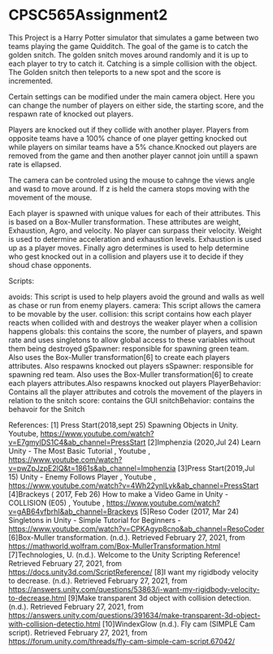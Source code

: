 # CPSC565Assignment2

This Project is a Harry Potter simulator that simulates a game between two teams playing the game Quidditch. The goal of the game is to catch the golden snitch. The golden snitch moves around randomly and it is up to each player to try to catch it. Catching is a simple collision with the object. The Golden snitch then teleports to a new spot and the score is incremented.

Certain settings can be modified under the main camera object. Here you can change the number of players on either side, the starting score, and the respawn rate of knocked out players.

Players are knocked out if they collide with another player. Players from opposite teams have a 100% chance of one player getting knocked out while players on similar teams have a 5% chance.Knocked out players are removed from the game and then another player cannot join untill a spawn rate is ellapsed.

The camera can be controled using the mouse to cahnge the views angle and wasd to move around. If z is held the camera stops moving with the movement of the mouse.

Each player is spawned with unique values for each of their attributes. This is based on a Box-Muller transformation. These attributes are weight, Exhaustion, Agro, and velocity. No player can surpass their velocity. Weight is used to determine acceleration and exhaustion levels. Exhaustion is used up as a player moves. Finally agro determines is used to help determine who gest knocked out in a collision and players use it to decide if they shoud chase opponents.

Scripts:

avoids: This script is used to help players avoid the ground and walls as well as chase or run from enemy players.
camera: This script allows the camera to be movable by the user.
collision: this script contains how each player reacts when collided with and destroys the weaker player when a collision happens
globals: this contains the score, the number of players, and spawn rate and uses singletons to allow global access to these variables without them being destroyed
gSpawner: responsible for spawning green team. Also uses the Box-Muller transformation[6] to create each players attributes. Also respawns knocked out players
sSpawner: responsible for spawning red team. Also uses the Box-Muller transformation[6] to create each players attributes.Also respawns knocked out players
PlayerBehavior: Contains all the player attributes and cotrols the movement of the players in relation to the snitch
score: contains the GUI
snitchBehavior: contains the behavoir for the Snitch


References:
[1] Press Start(2018,sept 25) Spawning Objects in Unity. Youtube, https://www.youtube.com/watch?v=E7gmylDS1C4&ab_channel=PressStart
[2]Imphenzia (2020,Jul 24) Learn Unity - The Most Basic Tutorial , Youtube , https://www.youtube.com/watch?v=pwZpJzpE2lQ&t=1861s&ab_channel=Imphenzia
[3]Press Start(2019,Jul 15) Unity - Enemy Follows Player , Youtube , https://www.youtube.com/watch?v=4Wh22ynlLyk&ab_channel=PressStart
[4]Brackeys ( 2017, Feb 26) How to make a Video Game in Unity - COLLISION (E05) , Youtube , https://www.youtube.com/watch?v=gAB64vfbrhI&ab_channel=Brackeys
[5]Reso Coder (2017, Mar 24) Singletons in Unity - Simple Tutorial for Beginners - https://www.youtube.com/watch?v=CPKAgyp8cno&ab_channel=ResoCoder
[6]Box-Muller transformation. (n.d.). Retrieved February 27, 2021, from https://mathworld.wolfram.com/Box-MullerTransformation.html
[7]Technologies, U. (n.d.). Welcome to the Unity Scripting Reference! Retrieved February 27, 2021, from https://docs.unity3d.com/ScriptReference/
[8]I want my rigidbody velocity to decrease. (n.d.). Retrieved February 27, 2021, from https://answers.unity.com/questions/53863/i-want-my-rigidbody-velocity-to-decrease.html
[9]Make transparent 3d object with collision detection. (n.d.). Retrieved February 27, 2021, from https://answers.unity.com/questions/391634/make-transparent-3d-object-with-collision-detectio.html
[10]WindexGlow (n.d.). Fly cam (SIMPLE Cam script). Retrieved February 27, 2021, from https://forum.unity.com/threads/fly-cam-simple-cam-script.67042/
